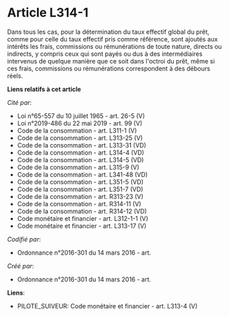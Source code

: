 # Article L314-1

Dans tous les cas, pour la détermination du taux effectif global du prêt, comme pour celle du taux effectif pris comme
référence, sont ajoutés aux intérêts les frais, commissions ou rémunérations de toute nature, directs ou indirects, y compris
ceux qui sont payés ou dus à des intermédiaires intervenus de quelque manière que ce soit dans l'octroi du prêt, même si ces
frais, commissions ou rémunérations correspondent à des débours réels.

**Liens relatifs à cet article**

_Cité par_:

  - Loi n°65-557 du 10 juillet 1965 - art. 26-5 (V)
  - Loi n°2019-486 du 22 mai 2019 - art. 99 (V)
  - Code de la consommation - art. L311-1 (V)
  - Code de la consommation - art. L313-25 (V)
  - Code de la consommation - art. L313-31 (VD)
  - Code de la consommation - art. L314-4 (VD)
  - Code de la consommation - art. L314-5 (VD)
  - Code de la consommation - art. L315-9 (V)
  - Code de la consommation - art. L341-48 (VD)
  - Code de la consommation - art. L351-5 (VD)
  - Code de la consommation - art. L351-7 (VD)
  - Code de la consommation - art. R313-23 (V)
  - Code de la consommation - art. R314-11 (V)
  - Code de la consommation - art. R314-12 (VD)
  - Code monétaire et financier - art. L312-1-1 (V)
  - Code monétaire et financier - art. L313-17 (V)

_Codifié par_:

  - Ordonnance n°2016-301 du 14 mars 2016 - art.

_Créé par_:

  - Ordonnance n°2016-301 du 14 mars 2016 - art.

**Liens**:

  - PILOTE_SUIVEUR: Code monétaire et financier - art. L313-4 (V)

